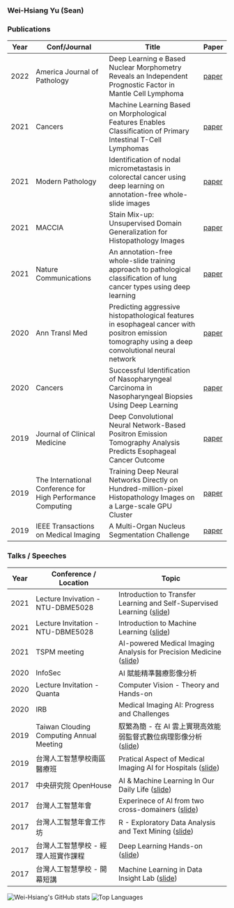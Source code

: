 ### Wei-Hsiang Yu (Sean)

###  Publications
Year | Conf/Journal | Title | Paper
--- | --- | --- | --- 
2022 | America Journal of Pathology | Deep Learning e Based Nuclear Morphometry Reveals an Independent Prognostic Factor in Mantle Cell Lymphoma | [paper](https://doi.org/10.1016/j.ajpath.2022.08.006)
2021 | Cancers | Machine Learning Based on Morphological Features Enables Classification of Primary Intestinal T-Cell Lymphomas | [paper](https://doi.org/10.3390/cancers13215463)
2021 | Modern Pathology | Identification of nodal micrometastasis in colorectal cancer using deep learning on annotation-free whole-slide images | [paper](https://doi.org/10.1038/s41379-021-00838-2)
2021 | MACCIA | Stain Mix-up: Unsupervised Domain Generalization for Histopathology Images | [paper](https://doi.org/10.1007/978-3-030-87199-4_11)
2021 | Nature Communications | An annotation-free whole-slide training approach to pathological classification of lung cancer types using deep learning | [paper](https://doi.org/10.1038/s41467-021-21467-y)
2020 | Ann Transl Med | Predicting aggressive histopathological features in esophageal cancer with positron emission tomography using a deep convolutional neural network | [paper](https://doi.org/10.21037/atm-20-1419)
2020 | Cancers | Successful Identification of Nasopharyngeal Carcinoma in Nasopharyngeal Biopsies Using Deep Learning | [paper](https://doi.org/10.3390/cancers12020507)
2019 | Journal of Clinical Medicine | Deep Convolutional Neural Network-Based Positron Emission Tomography Analysis Predicts Esophageal Cancer Outcome | [paper](https://doi.org/10.3390/jcm8060844)
2019 | The International Conference for High Performance Computing | Training Deep Neural Networks Directly on Hundred-million-pixel Histopathology Images on a Large-scale GPU Cluster | [paper](https://sc19.supercomputing.org/proceedings/tech_poster/tech_poster_pages/rpost144.html) 
2019 | IEEE Transactions on Medical Imaging | A Multi-Organ Nucleus Segmentation Challenge | [paper](https://doi.org/10.1109/TMI.2019.2947628)

### Talks / Speeches
Year | Conference / Location | Topic |
--- | --- | ---
2021 | Lecture Invivation - NTU-DBME5028 | Introduction to Transfer Learning and Self-Supervised Learning ([slide](https://www.slideshare.net/SeanYu15/ntu-dbme5028-week8-transfer-learning))
2021 | Lecture Invitation - NTU-DBME5028 | Introduction to Machine Learning ([slide](https://www.slideshare.net/SeanYu15/ntu-dbme5028-week5-introduction-to-machine-learning))
2021 | TSPM meeting | AI-powered Medical Imaging Analysis for Precision Medicine ([slide](https://www.slideshare.net/SeanYu15/aipowered-medical-imaging-analysis-for-precision-medicine))
2020 | InfoSec | AI 賦能精準醫療影像分析
2020 | Lecture Invitation - Quanta | Computer Vision - Theory and Hands-on
2020 | IRB | Medical Imaging AI: Progress and Challenges
2019 | Taiwan Clouding Computing Annual Meeting | 馭繁為簡 - 在 AI 雲上實現高效能弱監督式數位病理影像分析 ([slide](https://www.slideshare.net/SeanYu15/weakly-supervised-whole-slide-image-analysis-using-cloud-computing))
2019 | 台灣人工智慧學校南區醫療班 | Pratical Aspect of Medical Imaging AI for Hospitals ([slide](https://www.slideshare.net/SeanYu15/practical-aspects-of-medical-image-ai-for-hospital-irb-course))
2017 | 中央研究院 OpenHouse | AI & Machine Learning In Our Daily Life ([slide](https://www.slideshare.net/SeanYu15/ai-86031063))
2017 | 台灣人工智慧年會 | Experinece of AI from two cross-domainers ([slide](https://www.slideshare.net/SeanYu15/ss-85811162))
2017 | 台灣人工智慧年會工作坊 | R - Exploratory Data Analysis and Text Mining ([slide](https://www.slideshare.net/SeanYu15/r-85810879))
2017 | 台灣人工智慧學校 - 經理人班實作課程 | Deep Learning Hands-on ([slide](https://www.slideshare.net/SeanYu15/baisc-deep-learning-handson))
2017 | 台灣人工智慧學校 - 開幕短講 | Machine Learning in Data Insight Lab ([slide](https://www.slideshare.net/SeanYu15/taiwan-ai-academy-machine-learning-and-deep-learning-application-examples))





![Wei-Hsiang's GitHub stats](https://github-readme-stats.vercel.app/api?username=vashineyu&theme=dark&show_icons=true)
![Top Languages](https://github-readme-stats.vercel.app/api/top-langs/?username=vashineyu)


<!---
vashineyu/vashineyu is a ✨ special ✨ repository because its `README.md` (this file) appears on your GitHub profile.
You can click the Preview link to take a look at your changes.
--->
